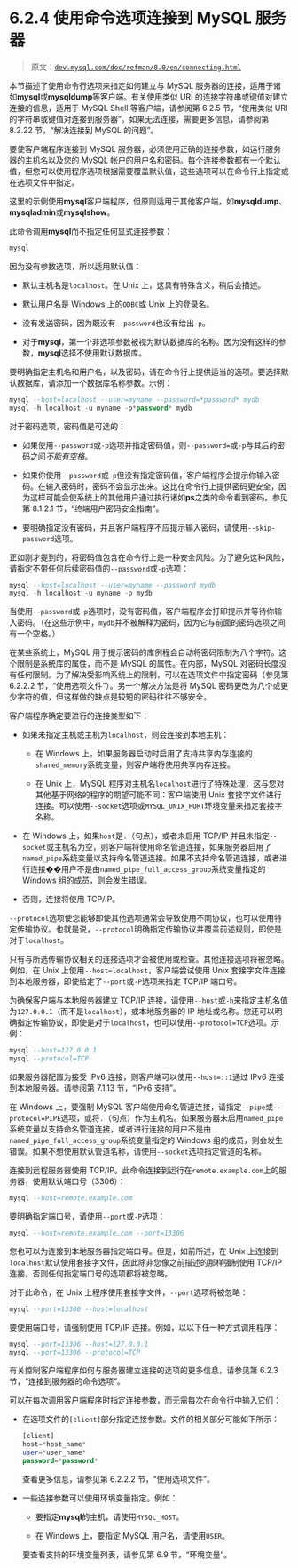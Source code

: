 # 6.2.4 使用命令选项连接到 MySQL 服务器

> 原文：[`dev.mysql.com/doc/refman/8.0/en/connecting.html`](https://dev.mysql.com/doc/refman/8.0/en/connecting.html)

本节描述了使用命令行选项来指定如何建立与 MySQL 服务器的连接，适用于诸如**mysql**或**mysqldump**等客户端。有关使用类似 URI 的连接字符串或键值对建立连接的信息，适用于 MySQL Shell 等客户端，请参阅第 6.2.5 节，“使用类似 URI 的字符串或键值对连接到服务器”。如果无法连接，需要更多信息，请参阅第 8.2.22 节，“解决连接到 MySQL 的问题”。

要使客户端程序连接到 MySQL 服务器，必须使用正确的连接参数，如运行服务器的主机名以及您的 MySQL 帐户的用户名和密码。每个连接参数都有一个默认值，但您可以使用程序选项根据需要覆盖默认值，这些选项可以在命令行上指定或在选项文件中指定。

这里的示例使用**mysql**客户端程序，但原则适用于其他客户端，如**mysqldump**、**mysqladmin**或**mysqlshow**。

此命令调用**mysql**而不指定任何显式连接参数：

```sql
mysql
```

因为没有参数选项，所以适用默认值：

+   默认主机名是`localhost`。在 Unix 上，这具有特殊含义，稍后会描述。

+   默认用户名是 Windows 上的`ODBC`或 Unix 上的登录名。

+   没有发送密码，因为既没有`--password`也没有给出`-p`。

+   对于**mysql**，第一个非选项参数被视为默认数据库的名称。因为没有这样的参数，**mysql**选择不使用默认数据库。

要明确指定主机名和用户名，以及密码，请在命令行上提供适当的选项。要选择默认数据库，请添加一个数据库名称参数。示例：

```sql
mysql --host=localhost --user=myname --password=*password* mydb
mysql -h localhost -u myname -p*password* mydb
```

对于密码选项，密码值是可选的：

+   如果使用`--password`或`-p`选项并指定密码值，则`--password=`或`-p`与其后的密码之间*不能有空格*。

+   如果你使用`--password`或`-p`但没有指定密码值，客户端程序会提示你输入密码。在输入密码时，密码不会显示出来。这比在命令行上提供密码更安全，因为这样可能会使系统上的其他用户通过执行诸如**ps**之类的命令看到密码。参见第 8.1.2.1 节，“终端用户密码安全指南”。

+   要明确指定没有密码，并且客户端程序不应提示输入密码，请使用`--skip-password`选项。

正如刚才提到的，将密码值包含在命令行上是一种安全风险。为了避免这种风险，请指定不带任何后续密码值的`--password`或`-p`选项：

```sql
mysql --host=localhost --user=myname --password mydb
mysql -h localhost -u myname -p mydb
```

当使用`--password`或`-p`选项时，没有密码值，客户端程序会打印提示并等待你输入密码。（在这些示例中，`mydb`并不被解释为密码，因为它与前面的密码选项之间有一个空格。）

在某些系统上，MySQL 用于提示密码的库例程会自动将密码限制为八个字符。这个限制是系统库的属性，而不是 MySQL 的属性。在内部，MySQL 对密码长度没有任何限制。为了解决受影响系统上的限制，可以在选项文件中指定密码（参见第 6.2.2.2 节，“使用选项文件”）。另一个解决方法是将 MySQL 密码更改为八个或更少字符的值，但这样做的缺点是较短的密码往往不够安全。

客户端程序确定要进行的连接类型如下：

+   如果未指定主机或主机为`localhost`，则会连接到本地主机：

    +   在 Windows 上，如果服务器启动时启用了支持共享内存连接的`shared_memory`系统变量，则客户端将使用共享内存连接。

    +   在 Unix 上，MySQL 程序对主机名`localhost`进行了特殊处理，这与您对其他基于网络的程序的期望可能不同：客户端使用 Unix 套接字文件进行连接。可以使用`--socket`选项或`MYSQL_UNIX_PORT`环境变量来指定套接字名称。

+   在 Windows 上，如果`host`是`.`（句点），或者未启用 TCP/IP 并且未指定`--socket`或主机名为空，则客户端将使用命名管道连接，如果服务器启用了`named_pipe`系统变量以支持命名管道连接。如果不支持命名管道连接，或者进行连接��用户不是由`named_pipe_full_access_group`系统变量指定的 Windows 组的成员，则会发生错误。

+   否则，连接将使用 TCP/IP。

`--protocol`选项使您能够即使其他选项通常会导致使用不同协议，也可以使用特定传输协议。也就是说，`--protocol`明确指定传输协议并覆盖前述规则，即使是对于`localhost`。

只有与所选传输协议相关的连接选项才会被使用或检查。其他连接选项将被忽略。例如，在 Unix 上使用`--host=localhost`，客户端尝试使用 Unix 套接字文件连接到本地服务器，即使给定了`--port`或`-P`选项来指定 TCP/IP 端口号。

为确保客户端与本地服务器建立 TCP/IP 连接，请使用`--host`或`-h`来指定主机名值为`127.0.0.1`（而不是`localhost`），或本地服务器的 IP 地址或名称。您还可以明确指定传输协议，即使是对于`localhost`，也可以使用`--protocol=TCP`选项。示例：

```sql
mysql --host=127.0.0.1
mysql --protocol=TCP
```

如果服务器配置为接受 IPv6 连接，则客户端可以使用`--host=::1`通过 IPv6 连接到本地服务器。请参阅第 7.1.13 节，“IPv6 支持”。

在 Windows 上，要强制 MySQL 客户端使用命名管道连接，请指定`--pipe`或`--protocol=PIPE`选项，或将`.`（句点）作为主机名。如果服务器未启用`named_pipe`系统变量以支持命名管道连接，或者进行连接的用户不是由`named_pipe_full_access_group`系统变量指定的 Windows 组的成员，则会发生错误。如果不想使用默认管道名称，请使用`--socket`选项指定管道的名称。

连接到远程服务器使用 TCP/IP。此命令连接到运行在`remote.example.com`上的服务器，使用默认端口号（3306）：

```sql
mysql --host=remote.example.com
```

要明确指定端口号，请使用`--port`或`-P`选项：

```sql
mysql --host=remote.example.com --port=13306
```

您也可以为连接到本地服务器指定端口号。但是，如前所述，在 Unix 上连接到`localhost`默认使用套接字文件，因此除非您像之前描述的那样强制使用 TCP/IP 连接，否则任何指定端口号的选项都将被忽略。

对于此命令，在 Unix 上程序使用套接字文件，`--port`选项将被忽略：

```sql
mysql --port=13306 --host=localhost
```

要使用端口号，请强制使用 TCP/IP 连接。例如，以以下任一种方式调用程序：

```sql
mysql --port=13306 --host=127.0.0.1
mysql --port=13306 --protocol=TCP
```

有关控制客户端程序如何与服务器建立连接的选项的更多信息，请参见第 6.2.3 节，“连接到服务器的命令选项”。

可以在每次调用客户端程序时指定连接参数，而无需每次在命令行中输入它们：

+   在选项文件的`[client]`部分指定连接参数。文件的相关部分可能如下所示：

    ```sql
    [client]
    host=*host_name*
    user=*user_name*
    password=*password*
    ```

    查看更多信息，请参见第 6.2.2.2 节，“使用选项文件”。

+   一些连接参数可以使用环境变量指定。例如：

    +   要指定**mysql**的主机，请使用`MYSQL_HOST`。

    +   在 Windows 上，要指定 MySQL 用户名，请使用`USER`。

    要查看支持的环境变量列表，请参见第 6.9 节，“环境变量”。
